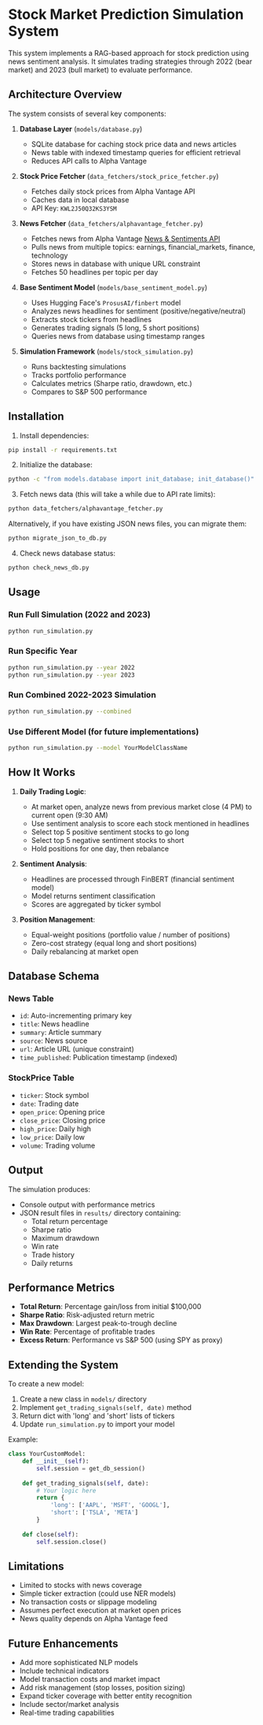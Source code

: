 # Stock Market Prediction Simulation System

This system implements a RAG-based approach for stock prediction using news sentiment analysis. It simulates trading strategies through 2022 (bear market) and 2023 (bull market) to evaluate performance.

## Architecture Overview

The system consists of several key components:

1. **Database Layer** (`models/database.py`)
   - SQLite database for caching stock price data and news articles
   - News table with indexed timestamp queries for efficient retrieval
   - Reduces API calls to Alpha Vantage

2. **Stock Price Fetcher** (`data_fetchers/stock_price_fetcher.py`)
   - Fetches daily stock prices from Alpha Vantage API
   - Caches data in local database
   - API Key: `KWL2J50Q32KS3YSM`

3. **News Fetcher** (`data_fetchers/alphavantage_fetcher.py`)
   - Fetches news from Alpha Vantage [News & Sentiments API](https://www.alphavantage.co/documentation/#news-sentiment)
   - Pulls news from multiple topics: earnings, financial_markets, finance, technology
   - Stores news in database with unique URL constraint
   - Fetches 50 headlines per topic per day

4. **Base Sentiment Model** (`models/base_sentiment_model.py`)
   - Uses Hugging Face's `ProsusAI/finbert` model
   - Analyzes news headlines for sentiment (positive/negative/neutral)
   - Extracts stock tickers from headlines
   - Generates trading signals (5 long, 5 short positions)
   - Queries news from database using timestamp ranges

5. **Simulation Framework** (`models/stock_simulation.py`)
   - Runs backtesting simulations
   - Tracks portfolio performance
   - Calculates metrics (Sharpe ratio, drawdown, etc.)
   - Compares to S&P 500 performance

## Installation

1. Install dependencies:
```bash
pip install -r requirements.txt
```

2. Initialize the database:
```bash
python -c "from models.database import init_database; init_database()"
```

3. Fetch news data (this will take a while due to API rate limits):
```bash
python data_fetchers/alphavantage_fetcher.py
```

Alternatively, if you have existing JSON news files, you can migrate them:
```bash
python migrate_json_to_db.py
```

4. Check news database status:
```bash
python check_news_db.py
```

## Usage

### Run Full Simulation (2022 and 2023)
```bash
python run_simulation.py
```

### Run Specific Year
```bash
python run_simulation.py --year 2022
python run_simulation.py --year 2023
```

### Run Combined 2022-2023 Simulation
```bash
python run_simulation.py --combined
```

### Use Different Model (for future implementations)
```bash
python run_simulation.py --model YourModelClassName
```

## How It Works

1. **Daily Trading Logic**:
   - At market open, analyze news from previous market close (4 PM) to current open (9:30 AM)
   - Use sentiment analysis to score each stock mentioned in headlines
   - Select top 5 positive sentiment stocks to go long
   - Select top 5 negative sentiment stocks to short
   - Hold positions for one day, then rebalance

2. **Sentiment Analysis**:
   - Headlines are processed through FinBERT (financial sentiment model)
   - Model returns sentiment classification
   - Scores are aggregated by ticker symbol

3. **Position Management**:
   - Equal-weight positions (portfolio value / number of positions)
   - Zero-cost strategy (equal long and short positions)
   - Daily rebalancing at market open

## Database Schema

### News Table
- `id`: Auto-incrementing primary key
- `title`: News headline
- `summary`: Article summary
- `source`: News source
- `url`: Article URL (unique constraint)
- `time_published`: Publication timestamp (indexed)

### StockPrice Table
- `ticker`: Stock symbol
- `date`: Trading date
- `open_price`: Opening price
- `close_price`: Closing price
- `high_price`: Daily high
- `low_price`: Daily low
- `volume`: Trading volume

## Output

The simulation produces:
- Console output with performance metrics
- JSON result files in `results/` directory containing:
  - Total return percentage
  - Sharpe ratio
  - Maximum drawdown
  - Win rate
  - Trade history
  - Daily returns

## Performance Metrics

- **Total Return**: Percentage gain/loss from initial $100,000
- **Sharpe Ratio**: Risk-adjusted return metric
- **Max Drawdown**: Largest peak-to-trough decline
- **Win Rate**: Percentage of profitable trades
- **Excess Return**: Performance vs S&P 500 (using SPY as proxy)

## Extending the System

To create a new model:

1. Create a new class in `models/` directory
2. Implement `get_trading_signals(self, date)` method
3. Return dict with 'long' and 'short' lists of tickers
4. Update `run_simulation.py` to import your model

Example:
```python
class YourCustomModel:
    def __init__(self):
        self.session = get_db_session()
        
    def get_trading_signals(self, date):
        # Your logic here
        return {
            'long': ['AAPL', 'MSFT', 'GOOGL'],
            'short': ['TSLA', 'META']
        }
    
    def close(self):
        self.session.close()
```

## Limitations

- Limited to stocks with news coverage
- Simple ticker extraction (could use NER models)
- No transaction costs or slippage modeling
- Assumes perfect execution at market open prices
- News quality depends on Alpha Vantage feed

## Future Enhancements

- Add more sophisticated NLP models
- Include technical indicators
- Model transaction costs and market impact
- Add risk management (stop losses, position sizing)
- Expand ticker coverage with better entity recognition
- Include sector/market analysis
- Real-time trading capabilities 